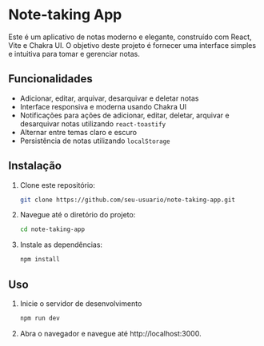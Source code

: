 # Note-taking App

Este é um aplicativo de notas moderno e elegante, construído com React, Vite e Chakra UI. O objetivo deste projeto é fornecer uma interface simples e intuitiva para tomar e gerenciar notas.

## Funcionalidades

- Adicionar, editar, arquivar, desarquivar e deletar notas
- Interface responsiva e moderna usando Chakra UI
- Notificações para ações de adicionar, editar, deletar, arquivar e desarquivar notas utilizando `react-toastify`
- Alternar entre temas claro e escuro
- Persistência de notas utilizando `localStorage`

## Instalação

1. Clone este repositório:

   ```sh
   git clone https://github.com/seu-usuario/note-taking-app.git
   ```

2. Navegue até o diretório do projeto:

   ```sh
   cd note-taking-app
   ```

3. Instale as dependências:

   ```sh
   npm install
   ```

## Uso

1. Inicie o servidor de desenvolvimento

   ```sh
   npm run dev
   ```

2. Abra o navegador e navegue até http://localhost:3000.

